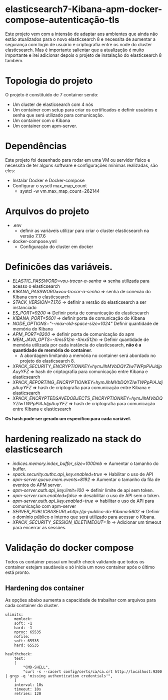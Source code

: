 # elasticsearch7-Kibana-apm-docker-compose-autenticação-tls

Este projeto vem com a intensão de adaptar aos ambientes que ainda não estão atualizados para o novo elasticsearch 8 e necessita de aumentar a segurança com login de usuário e criptografia entre os node do cluster elasticsearch. Mas é importante salientar que a atualização é muito importante e irei  adicionar depois o projeto de instalação do elasticsearch 8 também.

# Topologia do projeto

O projeto é constituído de 7 container sendo:
* Um cluster de elasticsearch com 4 nós
* Um container com setup para criar os certificados e definir usuários e senha que será utilizado para comunicação.
* Um container com o Kibana
* Um container com apm-server.

# Dependências 
Este projeto foi desenhado para rodar em uma VM ou servidor físico e necessita de ter alguns software e configurações mínimas realizadas, são eles:

* Instalar Docker e Docker-compose
* Configurar o sysctl max_map_count
    * systcl -w vm.max_map_count=262144

# Arquivos do projeto
* .env
    * definir as variáveis utilizar para criar o cluster elasticsearch na versão 7.17.6
* docker-compose.yml
    * Configuração do cluster em docker

# Definicões das variáveis.
* *ELASTIC_PASSWORD=vou-trocar-a-senha* => senha utilizada para acesso o elasticsearch
* *KIBANA_PASSWORD=vou-trocar-a-senha* => senha de conexão do Kibana com o elasticsearch
* *STACK_VERSION=7.17.6* => definir a versão do elasticsearch a ser instanciado
* *ES_PORT=9200* => Definir porta de comunicação do elasticsearch
* *KIBANA_PORT=5601* => definir porta de comunicação do Kibana
* *NODE_OPTIONS="--max-old-space-size=1024"* Definir quantidade de memória do Kibana
* *APM_PORT=8200* => definir porta de comunicação do apm
* *MEM_JAVA_OPTS=-Xms512m -Xmx512m* => Definir quantidade de memória utilizada por cada instância do elasticsearch, **não é a quantidade de memória do container**.
    * A abordagem limitando a memória no container será abordado no projeto do elasticsearch 8.
* *XPACK_SECURITY_ENCRYPTIONKEY=hymJlhMVbDQYZIwTWPpPiAJdjpAuyYFZ* => hash de criptografia para comunicação entre Kibana e elasticsearch
* *XPACK_REPORTING_ENCRYPTIONKEY=hymJlhMVbDQYZIwTWPpPiAJdjpAuyYFZ* => hash de criptografia para comunicação entre Kibana e elasticsearch
* *XPACK_ENCRYPTEDSAVEDOBJECTS_ENCRYPTIONKEY=hymJlhMVbDQYZIwTWPpPiAJdjpAuyYFZ* => hash de criptografia para comunicação entre Kibana e elasticsearch

**Os hash pode ser gerado um específico para cada variável.**

# hardening realizado na stack do elasticsearch

* *indices.memory.index_buffer_size=1000mb* => Aumentar o tamanho do buffer.
* *xpack.security.authc.api_key.enabled=true* => Habilitar o uso de API
* *apm-server.queue.mem.events=8192* => Aumentar o tamanho da fila de eventos do APM server.
* *apm-server.auth.api_key.limit=100* => definir limite de api sem token.
* *apm-server.rum.enabled=false* => desabilitar o uso de API sem o token.
* *apm-server.auth.api_key.enabled=true* => habilitar o uso de API para comunicação com apm-server 
* *SERVER_PUBLICBASEURL=http://ip-publico-do-Kibana:5602*  => Definir o domínio público o interno que será utilizado para acessar o Kibana.
* *XPACK_SECURITY_SESSION_IDLETIMEOUT=1h* => Adicionar um timeout para encerrar as sessões.

# Validação do docker compose

Todos os container possui um health check validando que todos os container estejam saudáveis e só inicia um novo container após o último está pronto.

## Hardening dos container
As opções abaixo aumenta a capacidade de trabalhar com arquivos para cada container do cluster.

```
ulimits:
    memlock:
    soft: -1
    hard: -1
    nproc: 65535
    nofile:
    soft: 65535
    hard: 65535

```

```
healthcheck:
    test:
    [
        "CMD-SHELL",
        "curl -s --cacert config/certs/ca/ca.crt http://localhost:9200 | grep -q 'missing authentication credentials'",
    ]
    interval: 10s
    timeout: 10s
    retries: 120
```
